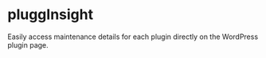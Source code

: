 # pluggInsight
Easily access maintenance details for each plugin directly on the WordPress plugin page. 
